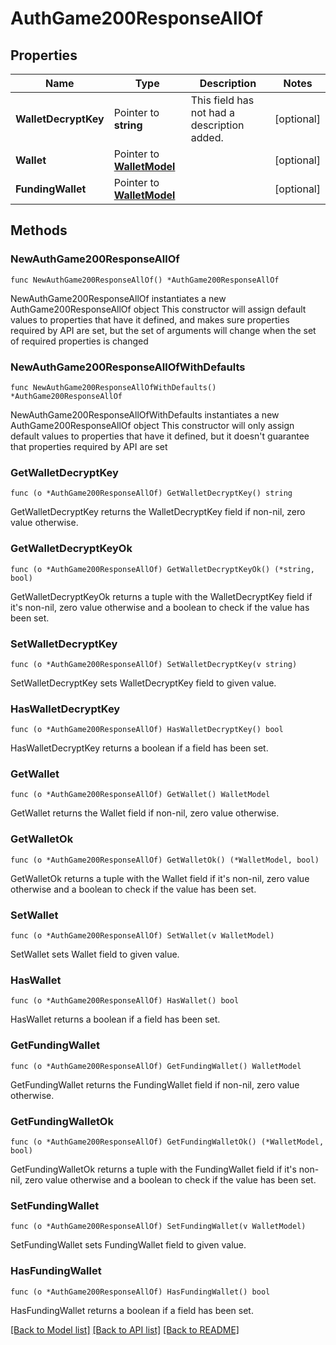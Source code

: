 # AuthGame200ResponseAllOf

## Properties

Name | Type | Description | Notes
------------ | ------------- | ------------- | -------------
**WalletDecryptKey** | Pointer to **string** | This field has not had a description added. | [optional] 
**Wallet** | Pointer to [**WalletModel**](WalletModel.md) |  | [optional] 
**FundingWallet** | Pointer to [**WalletModel**](WalletModel.md) |  | [optional] 

## Methods

### NewAuthGame200ResponseAllOf

`func NewAuthGame200ResponseAllOf() *AuthGame200ResponseAllOf`

NewAuthGame200ResponseAllOf instantiates a new AuthGame200ResponseAllOf object
This constructor will assign default values to properties that have it defined,
and makes sure properties required by API are set, but the set of arguments
will change when the set of required properties is changed

### NewAuthGame200ResponseAllOfWithDefaults

`func NewAuthGame200ResponseAllOfWithDefaults() *AuthGame200ResponseAllOf`

NewAuthGame200ResponseAllOfWithDefaults instantiates a new AuthGame200ResponseAllOf object
This constructor will only assign default values to properties that have it defined,
but it doesn't guarantee that properties required by API are set

### GetWalletDecryptKey

`func (o *AuthGame200ResponseAllOf) GetWalletDecryptKey() string`

GetWalletDecryptKey returns the WalletDecryptKey field if non-nil, zero value otherwise.

### GetWalletDecryptKeyOk

`func (o *AuthGame200ResponseAllOf) GetWalletDecryptKeyOk() (*string, bool)`

GetWalletDecryptKeyOk returns a tuple with the WalletDecryptKey field if it's non-nil, zero value otherwise
and a boolean to check if the value has been set.

### SetWalletDecryptKey

`func (o *AuthGame200ResponseAllOf) SetWalletDecryptKey(v string)`

SetWalletDecryptKey sets WalletDecryptKey field to given value.

### HasWalletDecryptKey

`func (o *AuthGame200ResponseAllOf) HasWalletDecryptKey() bool`

HasWalletDecryptKey returns a boolean if a field has been set.

### GetWallet

`func (o *AuthGame200ResponseAllOf) GetWallet() WalletModel`

GetWallet returns the Wallet field if non-nil, zero value otherwise.

### GetWalletOk

`func (o *AuthGame200ResponseAllOf) GetWalletOk() (*WalletModel, bool)`

GetWalletOk returns a tuple with the Wallet field if it's non-nil, zero value otherwise
and a boolean to check if the value has been set.

### SetWallet

`func (o *AuthGame200ResponseAllOf) SetWallet(v WalletModel)`

SetWallet sets Wallet field to given value.

### HasWallet

`func (o *AuthGame200ResponseAllOf) HasWallet() bool`

HasWallet returns a boolean if a field has been set.

### GetFundingWallet

`func (o *AuthGame200ResponseAllOf) GetFundingWallet() WalletModel`

GetFundingWallet returns the FundingWallet field if non-nil, zero value otherwise.

### GetFundingWalletOk

`func (o *AuthGame200ResponseAllOf) GetFundingWalletOk() (*WalletModel, bool)`

GetFundingWalletOk returns a tuple with the FundingWallet field if it's non-nil, zero value otherwise
and a boolean to check if the value has been set.

### SetFundingWallet

`func (o *AuthGame200ResponseAllOf) SetFundingWallet(v WalletModel)`

SetFundingWallet sets FundingWallet field to given value.

### HasFundingWallet

`func (o *AuthGame200ResponseAllOf) HasFundingWallet() bool`

HasFundingWallet returns a boolean if a field has been set.


[[Back to Model list]](../README.md#documentation-for-models) [[Back to API list]](../README.md#documentation-for-api-endpoints) [[Back to README]](../README.md)


